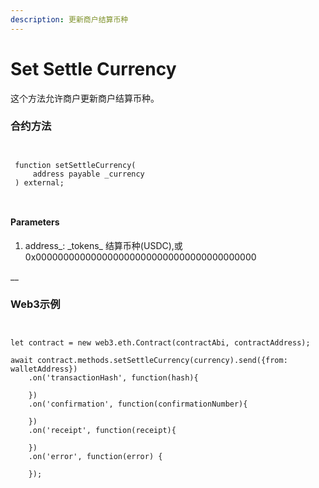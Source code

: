 ```yaml
---
description: 更新商户结算币种
---
```


# Set Settle Currency

这个方法允许商户更新商户结算币种。

### 合约方法

```
 
 
 function setSettleCurrency(
     address payable _currency
 ) external;
 
 
```



#### Parameters

1. address_:    \_tokens_ 结算币种(USDC),或 0x0000000000000000000000000000000000000000

__

### Web3示例



```


let contract = new web3.eth.Contract(contractAbi, contractAddress);

await contract.methods.setSettleCurrency(currency).send({from: walletAddress})
    .on('transactionHash', function(hash){
                
    })
    .on('confirmation', function(confirmationNumber){
        
    })
    .on('receipt', function(receipt){
       
    })
    .on('error', function(error) {
       
    });
    
    
```
